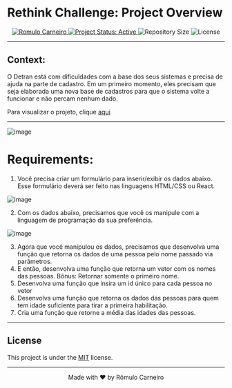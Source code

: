 # Rethink Challenge: Project Overview 

<p align="center">
  <a href="https://www.linkedin.com/in/carneiroromulo/" re="nofollow">
    <img alt="Romulo Carneiro" src="https://img.shields.io/badge/Romulo-141F4F?style=flat&logo=linkedin&labelColor=141F4F" style="max-width:100%;">
  </a>
  <a href="https://www.repostatus.org/">
    <img alt="Project Status: Active" src="https://img.shields.io/badge/repo status-Active-141F4F">
  </a>
  <img alt="Repository Size" src="https://img.shields.io/github/repo-size/carneiroRomulo/RethinkChallenge?color=141F4F">
  <img alt="License" src="https://img.shields.io/badge/license-MIT-141F4F">
</p>

---

## Context:
O Detran está com dificuldades com a base dos seus sistemas e precisa de ajuda na parte de cadastro. Em um primeiro momento, eles precisam que seja elaborada uma nova base de cadastros para que o sistema volte a funcionar e não percam nenhum dado.

Para visualizar o projeto, clique [aqui](https://rethink-challenge.vercel.app/)

---

![image](https://user-images.githubusercontent.com/63604342/199818051-51742a3f-29ad-47cd-a4e8-6d7d44124e42.png)

# Requirements:
1) Você precisa criar um formulário para inserir/exibir os dados abaixo. Esse formulário deverá ser feito nas linguagens HTML/CSS ou React.

![image](https://user-images.githubusercontent.com/63604342/199818498-c2075d98-467a-4032-a11e-15430d3ec8f8.png)

2) Com os dados abaixo, precisamos que você os manipule com a linguagem de programação da sua preferência.

![image](https://user-images.githubusercontent.com/63604342/199818584-94cacac8-df3b-43a9-aa2b-71f52ea13302.png)

3)  Agora que você manipulou os dados, precisamos que desenvolva uma função que retorna os dados de uma pessoa pelo nome passado via parâmetros.
4)  E então, desenvolva uma função que retorna um vetor com os nomes das pessoas. Bônus: Retornar somente o primeiro nome.
5) Desenvolva uma função que insira um id único para cada pessoa no vetor
6)  Desenvolva uma função que retorna os dados das pessoas para quem tem idade suficiente para tirar a primeira habilitação.
7) Cria uma função que retorne a média das idades das pessoas.

---

## License

This project is under the [MIT](./LICENSE) license.

---

<p align="center">Made with ❤️ by Rômulo Carneiro<p/>
